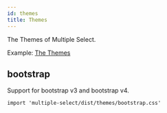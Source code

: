 ```yaml
---
id: themes
title: Themes
---
```


The Themes of Multiple Select.

<div id="gg"></div>

Example: [The Themes](/examples#themes.html)

## bootstrap

Support for bootstrap v3 and bootstrap v4.

```
import 'multiple-select/dist/themes/bootstrap.css'
```
